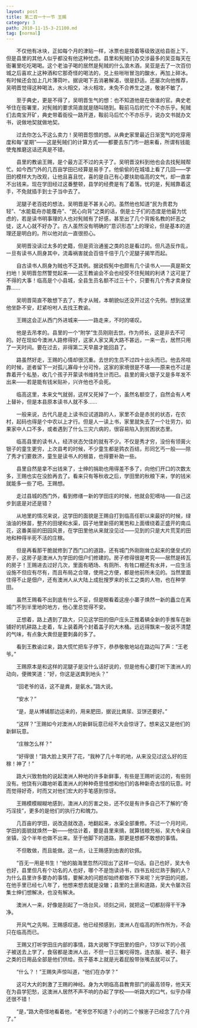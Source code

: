 ```yaml
---
layout: post
title: 第二百一十一节 王赐
category: 3
path: 2010-11-15-3-21100.md
tag: [normal]
---
```


　　不仅他有冰块，正如每个月的津贴一样，冰票也是按着等级致送给县衙上下，但是县里的其他人似乎都没有他这种忧虑。县里和髡贼们办交涉最多的吴亚每天在衙署里吃吃喝喝。这个老油子喝的居然是髡贼的什么浪木酒，吴亚是去了一次百仞城之后喜欢上这种酒和它那奇怪的喝法的，兑上些咝咝冒泡的酸水，再加上碎冰。有时候还会加上几片薄荷叶。据说喝下去消暑解渴，很是舒适。还屡次向他推荐，吴明晋觉得这种喝法，水火相交，冰火相攻，未免不合养生之道，敬谢不敏了。

　　至于典史，更是不得了，吴明晋生气的想：也不知道他是在做谁的官。典史老爷住在衙署里，对髡贼的要求简直就是随叫随到。鞍前马后的忙个不亦乐乎。髡贼们去南宝开矿，典史带着衙役一路开道，鞍前马后忙个不亦乐乎，说办文书就办文书，说做地契就做地契。

　　过去你怎么不这么卖力！吴明晋怨恨的想。从典史家里最近日渐宽气的吃穿用度和每“星期”——这是髡贼们的计算方式——都要去东门市一趟来看，所谓有钱能使鬼推磨这话还真是不错。

　　县里的教谕王赐，是个最方正不过的夫子了。吴明晋没料到他也会去找髡贼帮忙。如今西门外的几百亩学田已经算是易手了。他偷偷的在城墙上看了几回——学田的模样大为改观，让他且喜且忧，喜的是自己有心要扶助临高的文气，却一直拿不出钱来。现在学田经过这番整顿，县学的经费是有了着落。忧的是，髡贼靠着这手，不免就插手到士子当中去了。

　　泥腿子老百姓的想法，吴明晋是不甚关心的。虽然他也知道“民为贵君为轻”、“水能载舟亦能覆舟”、“民心向背”之类的话，倒是士子们的态度是他最为忧虑的，若是读书明事理的人也对髡贼有了好感，甚至出了几个背叛名教的奸恶之徒，这人心就不好办了。古人虽然没有明确的“意识形态”上的理论，但是基本的道理还是明白的。所以他对此一直很担心。

　　吴明晋没读过太多的史籍，但是资治通鉴之类的总是看过的。但凡造反作乱，一旦有读书人厕身其中，流毒祸害就会百倍千倍于几个泥腿子揭竿而起。

　　自古读书人厕身为贼也不乏其例。据说假髡中也颇有几个读书人——真是斯文扫地！吴明晋忽然警觉起来——这王教谕会不会也经受不住髡贼的利诱？这可是了不得的大事！临高是个小县城，全县生员名额不过三十个，只要有几个秀才卖身投靠……

　　吴明晋简直不敢想下去了，秀才从贼，本朝貌似还没开过这个先例。想到这里他坐卧不安，赶紧吩咐人去找王教谕。

　　王赐这会正从西门外进城来——一路走来，不时的嗟叹。

　　他是去吊孝的。县里的一个“附学”生员刚刚去世。作为师长，这是非去不可的。好在现如今澳洲人路修得好，这家人家又离大路不甚远，一来一去，居然只用了一天时间。要在过去，非得第二天早晨才能回县了。

　　路虽然好走，王赐的心情却很沉重。去世的生员不过四十出头而已。他去吊唁的时候，逝者留下一对孤儿寡母十分可怜，这家的家境很是不堪——原来也不过是靠着开个私塾，收几个孩子开蒙读书维持生计而已。县里的膏火银子又是多年发不出来——若是能有钱米贴补，兴许他也不会死。

　　临高这里，本来文气就弱，这样又死掉了一个，虽然名额空了，自然会有人考上替补，但是本县原本读书人就不多……

　　一般来说，古代凡是走上读书应试道路的人，家里不会是赤贫的状态，在农村，起码也得是个中农以上才行。但是人一读上书，家里就失去了一个壮劳力，如果家中人口不多，或者遇到了什么三灾六病的，很容易陷入到贫困状态里。

　　临高县里的读书人，经济状态欠佳的就有不少。不仅是秀才穷，没份有领膏火银子的童生更穷，上次县考的时候，不少童生都是鹑衣百结，形同乞丐一般——除了秀才们要救济，童生是读书人的根苗，也得要补助一些。

　　县里自然是拿不出钱来了，士绅的捐助也用得差不多了，向他们开口的次数太多，王赐也实在没脸再去了。看来只有等秋收之后，学田里的秋粮下来，学的钱米就能多一些了吧。王赐想。

　　走过县城的西门外，看到修缮一新的学田庄的时候，他就会犯嘀咕——自己这步到底是对还是错？

　　从地里的情况来说，这学田的面貌是王赐自打到临高任职以来最好的时候，绿油油的秧苗，整齐的田埂和水渠，园子地里新搭的篱笆和上面缠绕着正盛开的南瓜花，这番美丽的田园风景，在学田里他从来就没见过——见到的只是大片荒芜的田地和种得半死不活的庄稼。

　　但是再看那干脆就修到了西门口的道路，还有城门外刚刚耸立起来的堡垒式的房子，这房子是澳洲人为学田的佃户们修建的。房子修得很是考究——居然是砖瓦的房子！王赐进去过好几次，里面有晒场、有厕所、有牲口棚还有水井，一应生活设施不但应有尽有，而且布局之合理，使用之方便，都是他前所未见的。当然里面住得不止是佃户，还有澳洲人从大陆上成批搜罗来的长工之类的人物，也在种学田。

　　虽然王赐看不出到底有什么不妥，但是眼看着这座小寨子焕然一新的矗立在离城门不到半里地的地方，他心里总觉得不安。

　　正想着，路上遇到了路大，只见这学田的佃户庄头正推着辆全新的手推车在新铺好的机耕路上走着，车上装着两个封着盖子的大木桶。远远得飘来一股说不清楚的气味，有点象大粪但是要刺鼻的多了。

　　看到王教谕过来，路大慌忙把车子停下，恭恭敬敬地站在路边叫了声：“王老爷。”

　　王赐原本是和这样的泥腿子是没什么话好说的，但是他有心要打听下澳洲人的动向，便微笑道：“好，你这是送粪到地头？”

　　“回老爷的话，这不是粪，是氨水。”路大说。

　　“安水？”

　　“是，是从博铺那边运来的，用来肥田，据说比粪尿、豆饼还要好。”

　　“这样？”王赐如今对澳洲人的新鲜玩意已经不大会惊讶了。想来这又是他们的新鲜玩意。

　　“庄稼怎么样？”

　　“好得很！”路大脸上笑开了花，“我种了几十年的地，从来没见过这么好的庄稼！神了！”

　　路大兴致勃勃的说起澳洲人种地的许多新鲜事，有些是王赐听说过的，有些则没有。他饶有兴趣地听着澳洲人的种种奇思怪想和他们的各种新奇古怪的玩意。时而觉得好奇，时而又对他们宏大的手笔感到惊讶。

　　王赐模模糊糊地感到，澳洲人的厉害之处，还不仅是有许多自己不了解的“奇巧淫技”，更多的是他们的执行力和魄力。

　　几百亩的学田，说改造就改造，地翻起来，水渠全部重修。不过一个月时间，学田的面貌就焕然一新——他估计着，要是县里来搞，就算钱粮充裕，吴大令亲自坐镇，没个半年也做不出来。至于他脚下的道路，那更是想都不敢想的事情。

　　不但敢做，而且能做。这一点，让王赐感到由衷的钦佩。

　　“百无一用是书生！”他的脑海里忽然闪现出了这样一句话。自己也好，吴大令也好，县里但凡有个功名的人也好，哪个不是饱读诗书，四书五经烂熟于胸的人？为什么县里许多要办的事情，要解决的问题却始终都做不下来呢？光学田的问题，在他手里已经七八年了，他想来想去就是没辙；县里的土匪和道路，吴大令屡次召集士绅们想解决，也没有解决。

　　澳洲人一来，好像是刮起了一场台风，顷刻之间，就把这一切都刮得干干净净。

　　开风气之先啊。王赐感叹道。他已经预感到，澳洲人在临高的所作所为，不会只在临高而已。

　　王赐又打听学田庄内部的事情，路大说眼下学田里的佃户，13岁以下的小孩子被送去上学了，食宿都是澳洲人出，不但一日三餐吃得饱，连衣服、被子、鞋子之类的日用品全部是他们供给。孩子基本上就是光着屁股带张嘴去就可以了。

　　“什么？！”王赐失声惊叫道，“他们在办学？”

　　这可大大的刺激了王赐的神经。身为大明临高县教育部门的最高领导，他天天在为县学犯愁，这澳洲人居然不声不响的办起了学校——听路大的口气，似乎办得还很不错！

　　“是，”路大奇怪地看着他，“老爷您不知道？小的的二个猴崽子已经念了几个月了。”
